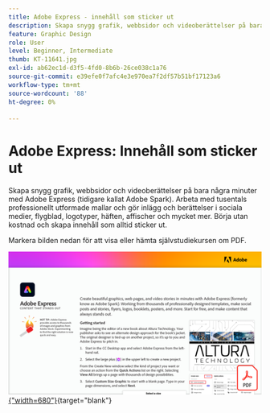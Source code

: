 ```yaml
---
title: Adobe Express - innehåll som sticker ut
description: Skapa snygg grafik, webbsidor och videoberättelser på bara några minuter med Adobe Express
feature: Graphic Design
role: User
level: Beginner, Intermediate
thumb: KT-11641.jpg
exl-id: ab62ec1d-d3f5-4fd0-8b6b-26ce038c1a76
source-git-commit: e39efe0f7afc4e3e970ea7f2df57b51bf17123a6
workflow-type: tm+mt
source-wordcount: '88'
ht-degree: 0%

---
```


# Adobe Express: Innehåll som sticker ut

Skapa snygg grafik, webbsidor och videoberättelser på bara några minuter med Adobe Express (tidigare kallat Adobe Spark). Arbeta med tusentals professionellt utformade mallar och gör inlägg och berättelser i sociala medier, flygblad, logotyper, häften, affischer och mycket mer. Börja utan kostnad och skapa innehåll som alltid sticker ut.

Markera bilden nedan för att visa eller hämta självstudiekursen om PDF.

[![Bild på första sidan av självstudiekursen](assets/Adobe-Express-content-that-stands-out.png){&quot;width=680&quot;}](assets/Adobe-Express-content-that-stands-out.pdf){target="blank"}
